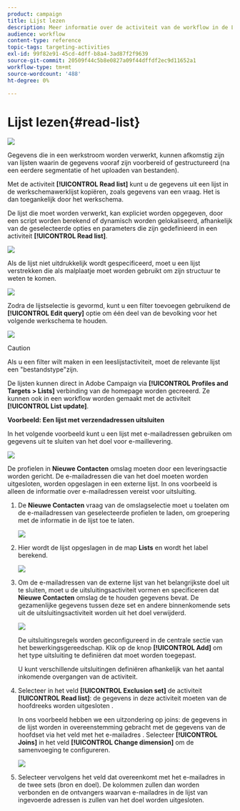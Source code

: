 ```yaml
---
product: campaign
title: Lijst lezen
description: Meer informatie over de activiteit van de workflow in de Leeslijst
audience: workflow
content-type: reference
topic-tags: targeting-activities
exl-id: 99f82e91-45cd-4dff-b8a4-3ad87f2f9639
source-git-commit: 20509f44c5b8e0827a09f44dffdf2ec9d11652a1
workflow-type: tm+mt
source-wordcount: '488'
ht-degree: 0%

---
```


# Lijst lezen{#read-list}

![](../../assets/common.svg)

Gegevens die in een werkstroom worden verwerkt, kunnen afkomstig zijn van lijsten waarin de gegevens vooraf zijn voorbereid of gestructureerd (na een eerdere segmentatie of het uploaden van bestanden).

Met de activiteit **[!UICONTROL Read list]** kunt u de gegevens uit een lijst in de werkschemawerklijst kopiëren, zoals gegevens van een vraag. Het is dan toegankelijk door het werkschema.

De lijst die moet worden verwerkt, kan expliciet worden opgegeven, door een script worden berekend of dynamisch worden gelokaliseerd, afhankelijk van de geselecteerde opties en parameters die zijn gedefinieerd in een activiteit **[!UICONTROL Read list]**.

![](assets/list_edit_select_option_01.png)

Als de lijst niet uitdrukkelijk wordt gespecificeerd, moet u een lijst verstrekken die als malplaatje moet worden gebruikt om zijn structuur te weten te komen.

![](assets/s_advuser_list_template_select.png)

Zodra de lijstselectie is gevormd, kunt u een filter toevoegen gebruikend de **[!UICONTROL Edit query]** optie om één deel van de bevolking voor het volgende werkschema te houden.

![](assets/wf_readlist_1.png)

>[!CAUTION]
>
>Als u een filter wilt maken in een leeslijstactiviteit, moet de relevante lijst een &quot;bestandstype&quot;zijn.

De lijsten kunnen direct in Adobe Campaign via **[!UICONTROL Profiles and Targets > Lists]** verbinding van de homepage worden gecreeerd. Ze kunnen ook in een workflow worden gemaakt met de activiteit **[!UICONTROL List update]**.

**Voorbeeld: Een lijst met verzendadressen uitsluiten**

In het volgende voorbeeld kunt u een lijst met e-mailadressen gebruiken om gegevens uit te sluiten van het doel voor e-maillevering.

![](assets/s_advuser_list_read_sample_1.png)

De profielen in **Nieuwe Contacten** omslag moeten door een leveringsactie worden gericht. De e-mailadressen die van het doel moeten worden uitgesloten, worden opgeslagen in een externe lijst. In ons voorbeeld is alleen de informatie over e-mailadressen vereist voor uitsluiting.

1. De **Nieuwe Contacten** vraag van de omslagselectie moet u toelaten om de e-mailadressen van geselecteerde profielen te laden, om groepering met de informatie in de lijst toe te laten.

   ![](assets/s_advuser_list_read_sample_0.png)

1. Hier wordt de lijst opgeslagen in de map **Lists** en wordt het label berekend.

   ![](assets/s_advuser_list_read_sample_2.png)

1. Om de e-mailadressen van de externe lijst van het belangrijkste doel uit te sluiten, moet u de uitsluitingsactiviteit vormen en specificeren dat **Nieuwe Contacten** omslag de te houden gegevens bevat. De gezamenlijke gegevens tussen deze set en andere binnenkomende sets uit de uitsluitingsactiviteit worden uit het doel verwijderd.

   ![](assets/s_advuser_list_read_sample_3.png)

   De uitsluitingsregels worden geconfigureerd in de centrale sectie van het bewerkingsgereedschap. Klik op de knop **[!UICONTROL Add]** om het type uitsluiting te definiëren dat moet worden toegepast.

   U kunt verschillende uitsluitingen definiëren afhankelijk van het aantal inkomende overgangen van de activiteit.

1. Selecteer in het veld **[!UICONTROL Exclusion set]** de activiteit **[!UICONTROL Read list]**: de gegevens in deze activiteit moeten van de hoofdreeks worden uitgesloten .

   In ons voorbeeld hebben we een uitzondering op joins: de gegevens in de lijst worden in overeenstemming gebracht met de gegevens van de hoofdset via het veld met het e-mailadres . Selecteer **[!UICONTROL Joins]** in het veld **[!UICONTROL Change dimension]** om de samenvoeging te configureren.

   ![](assets/s_advuser_list_read_sample_4.png)

1. Selecteer vervolgens het veld dat overeenkomt met het e-mailadres in de twee sets (bron en doel). De kolommen zullen dan worden verbonden en de ontvangers waarvan e-mailadres in de lijst van ingevoerde adressen is zullen van het doel worden uitgesloten.
